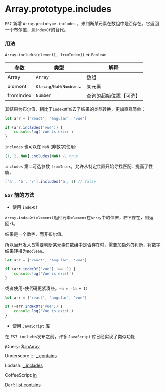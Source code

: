 # Array.prototype.includes

`ES7` 新增 `Array.prototype.includes` ，来判断某元素在数组中是否存在。它返回一个布尔值，是`indexOf`的替代。

### 用法

`Array.includes(element[, fromIndex])` => `Boolean`

| 参数 | 类型 | 解释 |
| --------   | ----- | ---- |
| Array | `Array` | 数组 |
| element | `String`/`NaN`/`Number`... | 某元素 |
| fromIndex | `Number` | 查询的起始位置【可选】 |

其结果为布尔值，相比于`indexOf`省去了结果的类型转换，更加直观简单：

```js
let arr = ['react', 'angular', 'vue']

if (arr.includes('vue')) {
    console.log('Vue is exist')
}
```

`includes` 也可以在 `NaN` (非数字)使用:

```js
[1, 2, NaN].includes(NaN) // true
```

`includes` 第二可选参数 `fromIndex`，允许从特定位置开始寻找匹配，提高了性能。
```js
['a', 'b', 'c'].includes('a', 1) // false
```

### `ES7` 前的方法

- 使用 `indexOf`

`Array.indexOf(element)`返回元素`element`在`Array`中的位置，若不存在，则返回-1。

结果是一个数字，而非布尔值。

所以当开发人员需要判断某元素在数组中是否存在时，需要加额外的判断，将数字结果转换为`Boolean`。

```js
let arr = ['react', 'angular', 'vue']

if (arr.indexOf('vue') !== -1) {
    console.log('Vue is exist')
}
```

或者使用`~`使代码更紧凑些。`~a = -(a + 1)`

```js
let arr = ['react', 'angular', 'vue']

if (~arr.indexOf('vue')) {
    console.log('Vue is exist')
}
```

- 使用 `JavaScript` 库

在 `ES7 includes`发布之前，许多 `JavaScript` 库已经实现了类似功能

jQuery: [$.inArray](http://api.jquery.com/jquery.inarray/)

Underscore.js: [_.contains](http://underscorejs.org/#contains)

Lodash: [_.includes ](https://lodash.com/docs/4.17.10#includes)

CoffeeScript: [in](http://coffeescript.org/#try:arr%20%3D%20%5B'react'%2C%20'angular'%2C%20'vue'%5D%0Aif%20('react'%20in%20arr)%0A%20%20console.log('Can%20use%20React')%0A)

Darf:  [list.contains](https://gist.github.com/anonymous/b8e39109e5705a9a0ff7281c1af97195)
